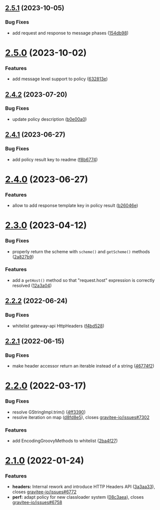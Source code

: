 ## [2.5.1](https://github.com/gravitee-io/gravitee-policy-groovy/compare/2.5.0...2.5.1) (2023-10-05)


### Bug Fixes

* add request and response to message phases ([154db98](https://github.com/gravitee-io/gravitee-policy-groovy/commit/154db98744d3614f2f8d085ad8029b8f452afe15))

# [2.5.0](https://github.com/gravitee-io/gravitee-policy-groovy/compare/2.4.2...2.5.0) (2023-10-02)


### Features

* add message level support to policy ([632813e](https://github.com/gravitee-io/gravitee-policy-groovy/commit/632813e1ab7496a58fae8b3918889beac0420d31))

## [2.4.2](https://github.com/gravitee-io/gravitee-policy-groovy/compare/2.4.1...2.4.2) (2023-07-20)


### Bug Fixes

* update policy description ([b0e00a0](https://github.com/gravitee-io/gravitee-policy-groovy/commit/b0e00a0b44c8d7fcffb1cc6d80f55fdf1a948976))

## [2.4.1](https://github.com/gravitee-io/gravitee-policy-groovy/compare/2.4.0...2.4.1) (2023-06-27)


### Bug Fixes

* add policy result key to readme ([f8b6774](https://github.com/gravitee-io/gravitee-policy-groovy/commit/f8b677474eac47758946a2d5be831a0686b866fc))

# [2.4.0](https://github.com/gravitee-io/gravitee-policy-groovy/compare/2.3.0...2.4.0) (2023-06-27)


### Features

* allow to add response template key in policy result ([b26046e](https://github.com/gravitee-io/gravitee-policy-groovy/commit/b26046ee229cd9fe0225c90798f24f2533a047b9))

# [2.3.0](https://github.com/gravitee-io/gravitee-policy-groovy/compare/2.2.2...2.3.0) (2023-04-12)


### Bug Fixes

* properly return the scheme with `scheme()` and `getScheme()` methods ([2a827b9](https://github.com/gravitee-io/gravitee-policy-groovy/commit/2a827b9154664800032543429d2bfba0e4db58de))


### Features

* add a `getHost()` method so that "request.host" expression is correctly resolved ([12a3a04](https://github.com/gravitee-io/gravitee-policy-groovy/commit/12a3a04bff982fdfa0eac96d110bf59892046c86))

## [2.2.2](https://github.com/gravitee-io/gravitee-policy-groovy/compare/2.2.1...2.2.2) (2022-06-24)


### Bug Fixes

* whitelist gateway-api HttpHeaders ([f4bd528](https://github.com/gravitee-io/gravitee-policy-groovy/commit/f4bd5280544310548037560dcf74b12a2b29df13))

## [2.2.1](https://github.com/gravitee-io/gravitee-policy-groovy/compare/2.2.0...2.2.1) (2022-06-15)


### Bug Fixes

* make header accessor return an iterable instead of a string ([46774f2](https://github.com/gravitee-io/gravitee-policy-groovy/commit/46774f2b817cfe21c732aeb7cbd637af995aee48))

# [2.2.0](https://github.com/gravitee-io/gravitee-policy-groovy/compare/2.1.0...2.2.0) (2022-03-17)


### Bug Fixes

* resolve GStringImpl.trim() ([4ff3390](https://github.com/gravitee-io/gravitee-policy-groovy/commit/4ff3390c4b5fdaa226b27ae49eaa945854da885b))
* resolve iteration on map ([d8fd8e5](https://github.com/gravitee-io/gravitee-policy-groovy/commit/d8fd8e5f18802373663adaf4e8080a9397276dd8)), closes [gravitee-io/issues#7302](https://github.com/gravitee-io/issues/issues/7302)


### Features

* add EncodingGroovyMethods to whitelist ([2ba4f27](https://github.com/gravitee-io/gravitee-policy-groovy/commit/2ba4f27a781a5304da58d3980e1c826165dce010))

# [2.1.0](https://github.com/gravitee-io/gravitee-policy-groovy/compare/2.0.0...2.1.0) (2022-01-24)


### Features

* **headers:** Internal rework and introduce HTTP Headers API ([3a3aa33](https://github.com/gravitee-io/gravitee-policy-groovy/commit/3a3aa334cac522d354e94e77fe7f3ffb0eed1de6)), closes [gravitee-io/issues#6772](https://github.com/gravitee-io/issues/issues/6772)
* **perf:** adapt policy for new classloader system ([08c3aea](https://github.com/gravitee-io/gravitee-policy-groovy/commit/08c3aeab9b283181c84baf487f21184d2bc97f86)), closes [gravitee-io/issues#6758](https://github.com/gravitee-io/issues/issues/6758)
